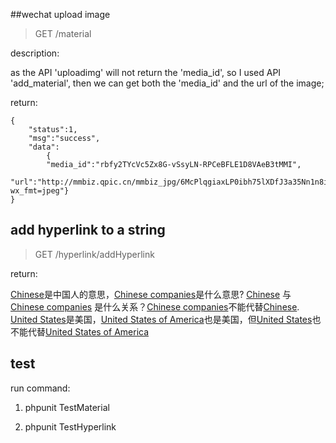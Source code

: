 ##wechat upload image

 > GET /material

description: 

as the API 'uploadimg' will not return the 'media_id', so I used API 'add_material', then we can get both the 'media_id' and the url of the image; 
   
return:

	{
		"status":1,
		"msg":"success",
		"data":
			{
			"media_id":"rbfy2TYcVc5Zx8G-vSsyLN-RPCeBFLE1D8VAeB3tMMI",
			"url":"http://mmbiz.qpic.cn/mmbiz_jpg/6McPlqgiaxLP0ibh75lXDfJ3a35Nn1n8icNnQ3YRUFYnH7dDykL6HicdS0eB41uqHXicWjqv4C1AA2B43DzVloL61IA/0?wx_fmt=jpeg"}
	}

## add hyperlink to a string

 > GET /hyperlink/addHyperlink

return:

<a href='Chinese'>Chinese</a>是中国人的意思，<a href='Chinese companies'>Chinese companies</a>是什么意思? <a href='Chinese'>Chinese</a> 与 <a href='Chinese companies'>Chinese companies</a> 是什么关系？<a href='Chinese companies'>Chinese companies</a>不能代替<a href='Chinese'>Chinese</a>. <a href='United States'>United States</a>是美国，<a href='United States of America'>United States of America</a>也是美国，但<a href='United States'>United States</a>也不能代替<a href='United States of America'>United States of America</a>

## test

run command:

1. phpunit TestMaterial

2. phpunit TestHyperlink

